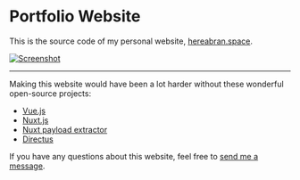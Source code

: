 # Portfolio Website


This is the source code of my personal website, [hereabran.space](https://hereabran.space/).

[![Screenshot](screenshot.png)](https://hereabran.space/)

---

Making this website would have been a lot harder without these wonderful open-source projects:

- [Vue.js](https://github.com/vuejs/vue)
- [Nuxt.js](https://github.com/nuxt/nuxt.js/)
- [Nuxt payload extractor](https://github.com/DreaMinder/nuxt-payload-extractor)
- [Directus](https://github.com/directus/directus)

If you have any questions about this website, feel free to [send me a message](mailto:hi@simonwuyts.com).
